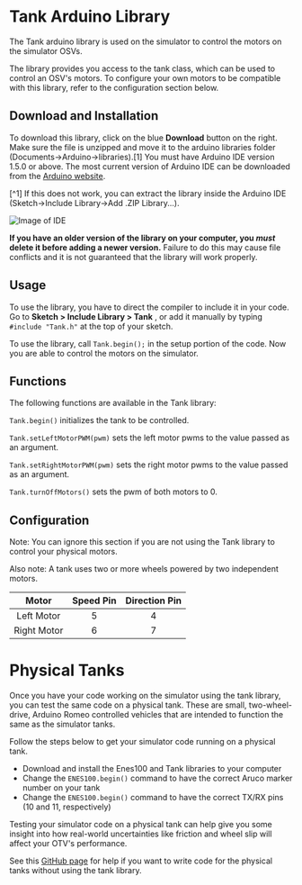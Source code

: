 # Tank Arduino Library

The Tank arduino library is used on the simulator to control the motors on the simulator OSVs.

The library provides you access to the tank class, which can be used to control an OSV's motors. To configure your own motors to be compatible with this library, refer to the configuration section below. 

## Download and Installation

To download this library, click on the blue **Download** button on the right. Make sure the file is unzipped and move it to the arduino libraries folder (Documents->Arduino->libraries).[1] You must have Arduino IDE version 1.5.0 or above. The most current version of Arduino IDE can be downloaded from the [Arduino website](https://www.arduino.cc/en/Main/Software).

[^1] If this does not work, you can extract the library inside the Arduino IDE (Sketch->Include Library->Add .ZIP Library...).

![Image of IDE](https://github.com/umdenes100/TankArduinoLibrary/blob/master/img/Arduino_Library_Setup.png)

**If you have an older version of the library on your computer, you _must_ delete it before adding a newer version.** Failure to do this may cause file conflicts and it is not guaranteed that the library will work properly.

## Usage

To use the library, you have to direct the compiler to include it in your code. Go to **Sketch > Include Library > Tank** , or add it manually by typing `#include "Tank.h"` at the top of your sketch.

To use the library, call `Tank.begin();` in the setup portion of the code. Now you are able to control the motors on the simulator.

## Functions

The following functions are available in the Tank library:

`Tank.begin()`
initializes the tank to be controlled.

`Tank.setLeftMotorPWM(pwm)`
sets the left motor pwms to the value passed as an argument.

`Tank.setRightMotorPWM(pwm)`
sets the right motor pwms to the value passed as an argument.

`Tank.turnOffMotors()`
sets the pwm of both motors to 0.

## Configuration
Note: You can ignore this section if you are not using the Tank library to control your physical motors.

Also note: A tank uses two or more wheels powered by two independent motors.

|**Motor**  |**Speed Pin**|**Direction Pin**|
|:---------:|:-----------:|:---------------:|
|Left Motor |      5      |         4       |
|Right Motor|      6      |         7       |



# Physical Tanks
Once you have your code working on the simulator using the tank library, you can test the same code on a physical tank. These are small, two-wheel-drive, Arduino Romeo controlled vehicles that are intended to function the same as the simulator tanks.

Follow the steps below to get your simulator code running on a physical tank. 
- Download and install the Enes100 and Tank libraries to your computer
- Change the `ENES100.begin()` command to have the correct Aruco marker number on your tank
- Change the `ENES100.begin()` command to have the correct TX/RX pins (10 and 11, respectively)

Testing your simulator code on a physical tank can help give you some insight into how real-world uncertainties like friction and wheel slip will affect your OTV's performance.

See this [GitHub page](https://github.com/umdenes100/TankCodeGuide) for help if you want to write code for the physical tanks without using the tank library.

